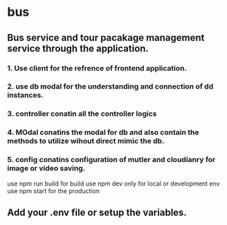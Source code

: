 # bus

## Bus service and tour pacakage management service through the application.
### 1. Use client for the refrence of frontend application.
### 2. use db modal for the understanding and connection of dd instances.
### 3. controller conatin all the controller logics
### 4. MOdal conatins the modal for db and also contain the methods to utilize wihout direct mimic the db. 
### 5. config conatins configuration of mutler and cloudianry for image or video saving.

use npm run build for build
use npm dev only for local or development env
use npm start for the production

## Add your .env file or setup the variables.
